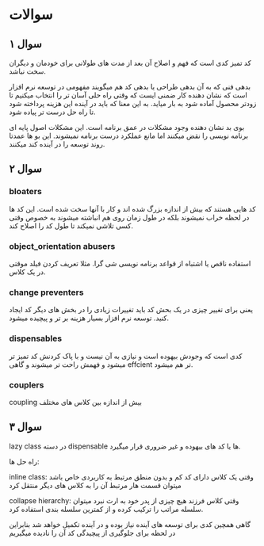 # سوالات

## سوال ۱

کد تمیز کدی است که فهم و اصلاح آن بعد از مدت های طولانی برای خودمان و دیگران سخت نباشد.

بدهی فنی که به آن بدهی طراحی یا بدهی کد هم میگویند مفهومی در توسعه نرم افزار است که نشان دهنده کار ضمنی ایست که وقتی راه حلی آسان تر را انتخاب میکنیم تا زودتر محصول آماده شود به بار میاید. به این معنا که باید در آینده این هزینه پرداخته شود تا راه حل درست تر پیاده شود.

بوی بد نشان دهنده وجود مشکلات در عمق برنامه است. این مشکلات اصول پایه ای برنامه نویسی را نقض میکنند اما مانع عملکرد درست برنامه نمیشوند. این بو ها عمدتا روند توسعه را در آینده کند میکنند.

## سوال ۲
### bloaters 
کد هایی هستند که بیش از اندازه بزرگ شده اند و کار با آنها سخت شده است. این کد ها در لحظه خراب نمیشوند بلکه در طول زمان روی هم انباشته میشوند به خصوص وقتی کسی تلاشی نمیکند تا طول کد را اصلاح کند.

### object_orientation abusers

استفاده ناقص یا اشتباه از قواعد برنامه نویسی شی گرا. مثلا تعریف کردن فیلد موقتی در یک کلاس.

### change preventers

یعنی برای تغییر چیزی در یک بحش کد باید تغییرات زیادی را در بخش های دیگر کد ایجاد کنید. توسعه نرم افزار بسیار هزینه بر تر و پیچیده میشود.

### dispensables

کدی است که وجودش بیهوده است و نیازی به آن نیست و با پاک کردنش کد تمیز تر میشود و فهمش راحت تر میشوند و گاهی effcient تر هم میشود.

### couplers

coupling بیش از اندازه بین کلاس های مختلف

## سوال ۳
lazy class در دسته dispensable ها یا کد های بیهوده و غیر ضروری قرار میگیرد.

راه حل ها:

inline class: 
وقتی یک کلاس دارای کد کم و بدون منطق مرتبط به کاربردی خاص باشد میتوان قسمت هار مرتبط آن را به کلاس های دیگر منتقل کرد

collapse hierarchy:
وقتی کلاس فرزند هیچ چیزی از پدر خود به ارث نبرد میتوان سلسله مراتب را ترکیب کرده و از کمترین سلسله بندی استفاده کرد.

گاهی همچین کدی برای توسعه های آینده نیاز بوده و در آینده تکمیل خواهد شد بنابراین در لحظه برای جلوگیری از پیچیدگی کد آن را نادیده میگیریم
